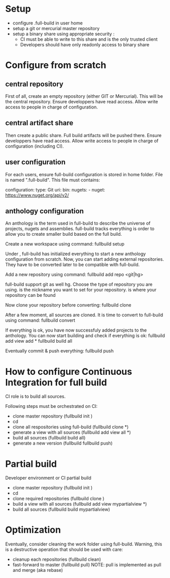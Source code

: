 # Setup
* configure .full-build in user home
* setup a git or mercurial master repository
* setup a binary share using appropriate security : 
  * CI must be able to write to this share and is the only trusted client
  * Developers should have only readonly access to binary share                                                   

# Configure from scratch
## central repository
First of all, create an empty repository (either GIT or Mercurial). This will be the central repository.
Ensure developpers have read access. Allow write access to people in charge of configuration.

## central artifact share
Then create a public share. Full build artifacts will be pushed there.
Ensure developpers have read access. Allow write access to people in charge of configuration (including CI).

## user configuration
For each users, ensure full-build configuration is stored in home folder. File is named ".full-build".
This file must contains:

configuration:
    type: Git
    uri: <central repository url>
    bin: <central artifacts share>
    nugets:
      - nuget: https://www.nuget.org/api/v2/

## anthology configuration
An anthology is the term used in full-build to describe the universe of projects, nugets and assemblies. full-build tracks everything is order to allow you to create smaller build based on the full build.

Create a new workspace using command:
  fullbuild setup <local folder>

Under <local folder>, full-build has initialized everything to start a new anthology configuration from scratch.
Now, you can start adding external repositories. They have to be converted later to be compatible with full-build.

Add a new repository using command:
  fullbuild add repo <git|hg> <name> <url>

full-build support git as well hg. Choose the type of repository you are using.
<name> is the nickname you want to set for your repository.
<url> is where your repository can be found

Now clone your repository before converting:
  fullbuild clone <name>

After a few moment, all sources are cloned. It is time to convert to full-build using command:
  fullbuild convert

If everything is ok, you have now successfuly added projects to the anthology.
You can now start building and check if everything is ok:
  fullbuild add view add *
  fullbuild build all

Eventually commit & push everything:
  fullbuild push

# How to configure Continuous Integration for full build
CI role is to build all sources.

Following steps must be orchestrated on CI:
* clone master repository (fullbuild init <folder>)
* cd <folder>
* clone all respositories using full-build (fullbuild clone *)
* generate a view with all sources (fullbuild add view all *)
* build all sources (fullbuild build all)
* generate a new version (fullbuild fullbuild push)

# Partial build
Developer environment or CI partial build

* clone master repository (fullbuild init <folder>)
* cd <folder>
* clone required repositories (fullbuild clone <repoName>)
* build a view with all sources (fullbuild add view mypartialview *)
* build all sources (fullbuild build mypartialview)

# Optimization
Eventually, consider cleaning the work folder using full-build.
Warning, this is a destructive operation that should be used with care:
* cleanup each repositories (fullbuild clean)
* fast-forward to master (fullbuild pull)
NOTE: pull is implemented as pull and merge (aka rebase)

